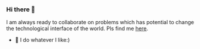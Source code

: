 ### Hi there 👋

I am always ready to collaborate on problems which has potential to change the technological interface of the world. Pls find me [here](https://harshraj172.github.io/).

- 🔭 I do whatever I like:)

